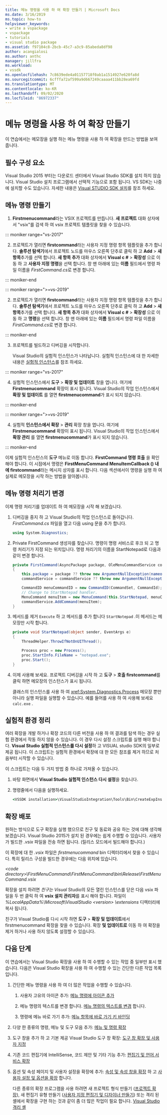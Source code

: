 ```yaml
---
title: 메뉴 명령을 사용 하 여 확장 만들기 | Microsoft Docs
ms.date: 3/16/2019
ms.topic: how-to
helpviewer_keywords:
- write a vspackage
- vspackage
- tutorials
- visual studio package
ms.assetid: f97104c8-2bcb-45c7-a3c9-85abeda8df98
author: acangialosi
ms.author: anthc
manager: jillfra
ms.workload:
- vssdk
ms.openlocfilehash: 7c8639ede4a01157718f0ab1a1514927e620fa8d
ms.sourcegitcommit: 6cfffa72af599a9d667249caaaa411bb28ea69fd
ms.translationtype: MT
ms.contentlocale: ko-KR
ms.lasthandoff: 09/02/2020
ms.locfileid: "86972337"
---
```

# <a name="create-an-extension-with-a-menu-command"></a>메뉴 명령을 사용 하 여 확장 만들기

이 연습에서는 메모장을 실행 하는 메뉴 명령을 사용 하 여 확장을 만드는 방법을 보여 줍니다.

## <a name="prerequisites"></a>필수 구성 요소

Visual Studio 2015 부터는 다운로드 센터에서 Visual Studio SDK를 설치 하지 않습니다. Visual Studio 설치 프로그램에서 선택적 기능으로 포함 됩니다. VS SDK는 나중에 설치할 수도 있습니다. 자세한 내용은 [Visual STUDIO SDK 설치](../extensibility/installing-the-visual-studio-sdk.md)를 참조 하세요.

## <a name="create-a-menu-command"></a>메뉴 명령 만들기

1. **Firstmenucommand**라는 VSIX 프로젝트를 만듭니다. **새 프로젝트** 대화 상자에서 "vsix"를 검색 하 여 vsix 프로젝트 템플릿을 찾을 수 있습니다.

::: moniker range="vs-2017"

2. 프로젝트가 열리면 **firstcommand**라는 사용자 지정 명령 항목 템플릿을 추가 합니다. **솔루션 탐색기**에서 프로젝트 노드를 마우스 오른쪽 단추로 클릭 하 고 **Add**  >  **새 항목**추가를 선택 합니다. **새 항목 추가** 대화 상자에서 **Visual c #**  >  **확장성** 으로 이동 하 고 **사용자 지정 명령**을 선택 합니다. 창 맨 아래에 있는 **이름** 필드에서 명령 파일 이름을 *FirstCommand.cs*로 변경 합니다.

::: moniker-end

::: moniker range=">=vs-2019"

2. 프로젝트가 열리면 **firstcommand**라는 사용자 지정 명령 항목 템플릿을 추가 합니다. **솔루션 탐색기**에서 프로젝트 노드를 마우스 오른쪽 단추로 클릭 하 고 **Add**  >  **새 항목**추가를 선택 합니다. **새 항목 추가** 대화 상자에서 **Visual c #**  >  **확장성** 으로 이동 하 고 **명령**을 선택 합니다. 창 맨 아래에 있는 **이름** 필드에서 명령 파일 이름을 *FirstCommand.cs*로 변경 합니다.

::: moniker-end

3. 프로젝트를 빌드하고 디버깅을 시작합니다.

    Visual Studio의 실험적 인스턴스가 나타납니다. 실험적 인스턴스에 대 한 자세한 내용은 [실험적 인스턴스](../extensibility/the-experimental-instance.md)를 참조 하세요.

::: moniker range="vs-2017"

4. 실험적 인스턴스에서 **도구**  >  **확장 및 업데이트** 창을 엽니다. 여기에 **Firstmenucommand** 확장이 표시 됩니다. Visual Studio의 작업 인스턴스에서 **확장 및 업데이트** 를 열면 **firstmenucommand**가 표시 되지 않습니다.

::: moniker-end

::: moniker range=">=vs-2019"

4. 실험적 **인스턴스에서 확장**  >  **관리** 확장 창을 엽니다. 여기에 **Firstmenucommand** 확장이 표시 됩니다. Visual Studio의 작업 인스턴스에서 **확장 관리** 를 열면 **firstmenucommand**가 표시 되지 않습니다.

::: moniker-end

이제 실험적 인스턴스의 **도구** 메뉴로 이동 합니다. **FirstCommand 명령 호출** 을 확인 해야 합니다. 이 시점에서 명령은 **FirstMenuCommand MenuItemCallback () 내에 firstcommand**라는 메시지 상자를 표시 합니다. 다음 섹션에서이 명령을 실행 하 여 실제로 메모장을 시작 하는 방법을 알아봅니다.

## <a name="change-the-menu-command-handler"></a>메뉴 명령 처리기 변경

이제 명령 처리기를 업데이트 하 여 메모장을 시작 해 보겠습니다.

1. 디버깅을 중지 하 고 Visual Studio의 작업 인스턴스로 돌아갑니다. *FirstCommand.cs* 파일을 열고 다음 using 문을 추가 합니다.

    ```csharp
    using System.Diagnostics;
    ```

2. Private FirstCommand 생성자를 찾습니다. 명령이 명령 서비스로 후크 되 고 명령 처리기가 지정 되는 위치입니다. 명령 처리기의 이름을 StartNotepad로 다음과 같이 변경 합니다.

    ```csharp
    private FirstCommand(AsyncPackage package, OleMenuCommandService commandService)
    {
        this.package = package ?? throw new ArgumentNullException(nameof(package));
        commandService = commandService ?? throw new ArgumentNullException(nameof(commandService));

        CommandID menuCommandID = new CommandID(CommandSet, CommandId);
        // Change to StartNotepad handler.
        MenuCommand menuItem = new MenuCommand(this.StartNotepad, menuCommandID);
        commandService.AddCommand(menuItem);
    }
    ```

3. 메서드를 제거 `Execute` 하 고 메서드를 추가 합니다 `StartNotepad` .이 메서드는 메모장만 시작 합니다.

    ```csharp
    private void StartNotepad(object sender, EventArgs e)
    {
        ThreadHelper.ThrowIfNotOnUIThread();

        Process proc = new Process();
        proc.StartInfo.FileName = "notepad.exe";
        proc.Start();
    }
    ```

4. 이제 사용해 보세요. 프로젝트 디버깅을 시작 하 고 **도구**  >  **호출 firstcommand**를 클릭 하면 메모장의 인스턴스가 표시 됩니다.

    클래스의 인스턴스를 사용 하 여 <xref:System.Diagnostics.Process> 메모장 뿐만 아니라 실행 파일을 실행할 수 있습니다. 예를 들어를 사용 하 여 사용해 보세요 `calc.exe` .

## <a name="clean-up-the-experimental-environment"></a>실험적 환경 정리

여러 확장을 개발 하거나 확장 코드의 다른 버전을 사용 하 여 결과를 탐색 하는 경우 실험 환경에서 작동 하지 않을 수 있습니다. 이 경우 다시 설정 스크립트를 실행 해야 합니다. **Visual Studio 실험적 인스턴스를 다시 설정**하 고 VISUAL studio SDK의 일부로 제공 됩니다. 이 스크립트는 실험적 환경에서 확장에 대 한 모든 참조를 제거 하므로 처음부터 시작할 수 있습니다.

이 스크립트는 다음 두 가지 방법 중 하나로 가져올 수 있습니다.

1. 바탕 화면에서 **Visual Studio 실험적 인스턴스 다시 설정**을 찾습니다.

2. 명령줄에서 다음을 실행하세요.

    ```cmd
    <VSSDK installation>\VisualStudioIntegration\Tools\Bin\CreateExpInstance.exe /Reset /VSInstance=<version> /RootSuffix=Exp && PAUSE

    ```

## <a name="deploy-your-extension"></a>확장 배포

원하는 방식으로 도구 확장을 실행 했으므로 친구 및 동료와 공유 하는 것에 대해 생각해 보겠습니다. Visual Studio 2015가 설치 된 경우에는 쉽게 수행할 수 있습니다. 사용자가 빌드한 *.vsix* 파일을 전송 하면 됩니다. (릴리스 모드에서 빌드해야 합니다.)

이 확장에 대 한 *.vsix* 파일은 *firstmenucommand* bin 디렉터리에서 찾을 수 있습니다. 특히 릴리스 구성을 빌드한 경우에는 다음 위치에 있습니다.

*\<code directory>\FirstMenuCommand\FirstMenuCommand\bin\Release\FirstMenuCommand.vsix*

확장을 설치 하려면 *친구는 Visual* Studio의 모든 열린 인스턴스를 닫은 다음 vsix 파일을 두 번 클릭 하 여 **vsix 설치 관리자**를 표시 해야 합니다. 파일이 *%LocalAppData%\Microsoft\VisualStudio \<version> \extensions* 디렉터리에 복사 됩니다.

친구가 Visual Studio를 다시 시작 하면 **도구**  >  **확장 및 업데이트**에서 firstmenucommand 확장을 찾을 수 있습니다. 확장 **및 업데이트로** 이동 하 여 확장을 제거 하거나 사용 하지 않도록 설정할 수 있습니다.

## <a name="next-steps"></a>다음 단계

이 연습에서는 Visual Studio 확장을 사용 하 여 수행할 수 있는 작업 중 일부만 표시 했습니다. 다음은 Visual Studio 확장을 사용 하 여 수행할 수 있는 간단한 다른 작업 목록입니다.

1. 간단한 메뉴 명령을 사용 하 여 더 많은 작업을 수행할 수 있습니다.

   1. 사용자 고유의 아이콘 추가: [메뉴 명령에 아이콘 추가](../extensibility/adding-icons-to-menu-commands.md)

   2. 메뉴 명령의 텍스트를 변경 합니다. [메뉴 명령의 텍스트를 변경](../extensibility/changing-the-text-of-a-menu-command.md) 합니다.

   3. 명령에 메뉴 바로 가기 추가: [메뉴 항목에 바로 가기 키 바인딩](../extensibility/binding-keyboard-shortcuts-to-menu-items.md)

2. 다양 한 종류의 명령, 메뉴 및 도구 모음 추가: [메뉴 및 명령 확장](../extensibility/extending-menus-and-commands.md)

3. 도구 창을 추가 하 고 기본 제공 Visual Studio 도구 창 확장: [도구 창 확장 및 사용자 지정](../extensibility/extending-and-customizing-tool-windows.md)

4. 기존 코드 편집기에 IntelliSense, 코드 제안 및 기타 기능 추가: [편집기 및 언어 서비스 확장](../extensibility/extending-the-editor-and-language-services.md)

5. 옵션 및 속성 페이지 및 사용자 설정을 확장에 추가: [속성 및 속성 창을 확장](../extensibility/extending-properties-and-the-property-window.md) 하 고 [사용자 설정 및 옵션을 확장](../extensibility/extending-user-settings-and-options.md) 합니다.

   다른 종류의 확장 프로그램을 사용 하려면 새 프로젝트 형식 만들기 ([프로젝트 확장](../extensibility/extending-projects.md)), 새 편집기 유형 만들기 ([사용자 지정 편집기 및 디자이너 만들기](../extensibility/creating-custom-editors-and-designers.md)) 또는 격리 된 셸에서 확장을 구현 하는 것과 같이 좀 더 많은 작업이 필요 합니다. [Visual Studio 격리 셸](https://visualstudio.microsoft.com/vs/older-downloads/isolated-shell/)
